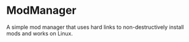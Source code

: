 # ModManager
A simple mod manager that uses hard links to non-destructively install mods and works on Linux.
